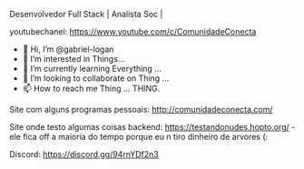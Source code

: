 Desenvolvedor Full Stack | Analista Soc | 

youtubechanel: https://www.youtube.com/c/ComunidadeConecta


- 👋 Hi, I’m @gabriel-logan
- 👀 I’m interested in Things...
- 🌱 I’m currently learning Everything ...
- 💞️ I’m looking to collaborate on Thing ...
- 📫 How to reach me Thing ...
  THING.
<!---
gabriel-logan/gabriel-logan is a ✨ special ✨ repository because its `README.md` (this file) appears on your GitHub profile.
You can click the Preview link to take a look at your changes.
--->

Site com alguns programas pessoais: http://comunidadeconecta.com/

Site onde testo algumas coisas backend: https://testandonudes.hopto.org/ - ele fica off a maioria do tempo porque eu n tiro dinheiro de arvores (: 

Discord: https://discord.gg/94rnYDf2n3
